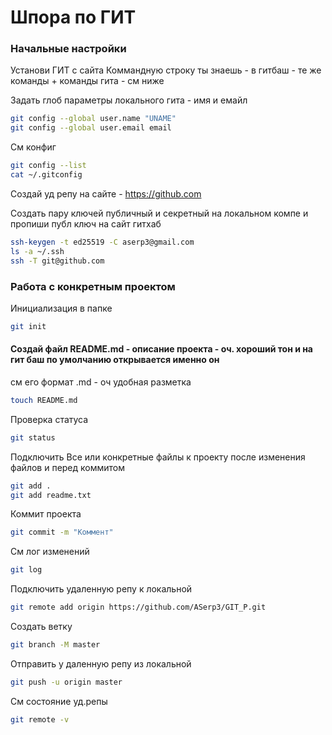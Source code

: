 
# Шпора по ГИТ


### Начальные настройки

Установи ГИТ с сайта
Коммандную строку ты знаешь - в гитбаш - те же команды + команды гита - см ниже

Задать глоб параметры локального гита - имя и емайл
``` bash
git config --global user.name "UNAME"		
git config --global user.email email
```

См конфиг
``` bash
git config --list		
cat ~/.gitconfig		
```

Создай уд репу на сайте - https://github.com


Создать пару ключей публичный и секретный на локальном компе и пропиши публ ключ на сайт гитхаб
``` bash
ssh-keygen -t ed25519 -C aserp3@gmail.com		
ls -a ~/.ssh		
ssh -T git@github.com		
```




### Работа с конкретным проектом 

Инициализация в папке
``` bash
git init
```

#### Создай файл README.md  - описание проекта - оч. хороший тон и на гит баш по умолчанию открывается именно он
см его формат .md - оч удобная разметка
``` bash
touch README.md
```

Проверка статуса
``` bash
git status		
```

Подключить Все или конкретные файлы к проекту после изменения файлов и перед коммитом
``` bash
git add .		
git add readme.txt		
```

Коммит проекта
``` bash
git commit -m "Коммент"		
```

См лог изменений
``` bash
git log		
```

Подключить удаленную репу к локальной
``` bash
git remote add origin https://github.com/ASerp3/GIT_P.git		
```

Создать ветку 
``` bash
git branch -M master		
```

Отправить у даленную репу из локальной
``` bash
git push -u origin master		
```

См состояние уд.репы
``` bash
git remote -v	
```

